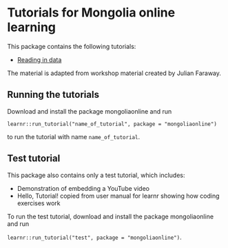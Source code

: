 # Tutorials for Mongolia online learning

This package contains the following tutorials:
 - [Reading in data](inst/tutorials/readindata/readindata.Rmd)

The material is adapted from workshop material created by Julian Faraway.

## Running the tutorials

Download and install the package mongoliaonline and run

`learnr::run_tutorial("name_of_tutorial", package = "mongoliaonline")`

to run the tutorial with name `name_of_tutorial`.

## Test tutorial

This package also contains only a test tutorial, which includes:
 - Demonstration of embedding a YouTube video
 - Hello, Tutorial! copied from user manual for learnr showing how coding exercises work

To run the test tutorial, download and install the package mongoliaonline and run

`learnr::run_tutorial("test", package = "mongoliaonline")`.
